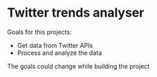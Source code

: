 # Twitter trends analyser
Goals for this projects: 
- Get data from Twitter APIs
- Process and analyze the data

The goals could change while building the project